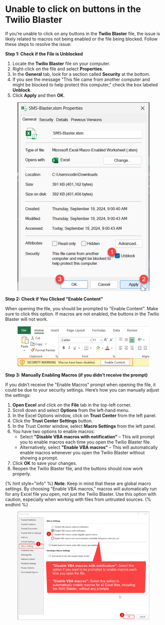 # Unable to click on buttons in the Twilio Blaster

If you’re unable to click on any buttons in the **Twilio Blaster** file, the issue is likely related to macros not being enabled or the file being blocked. Follow these steps to resolve the issue:

**Step 1: Check if the File is Unblocked**

1. Locate the **Twilio Blaster** file on your computer.
2. Right-click on the file and select **Properties**.
3. In the **General** tab, look for a section called **Security** at the bottom.
4. If you see the message "This file came from another computer and might be blocked to help protect this computer," check the box labeled **Unblock**.
5. Click **Apply** and then **OK**.

<figure><img src="../.gitbook/assets/image (5).png" alt=""><figcaption></figcaption></figure>

**Step 2: Check if You Clicked "Enable Content"**

When opening the file, you should be prompted to "Enable Content". Make sure to click this option. If macros are not enabled, the buttons in the Twilio Blaster will not work.

<figure><img src="../.gitbook/assets/image (6).png" alt=""><figcaption></figcaption></figure>

**Step 3: Manually Enabling Macros (if you didn’t receive the prompt)**

If you didn’t receive the "Enable Macros" prompt when opening the file, it could be due to your security settings. Here’s how you can manually adjust the settings:

1. **Open Excel** and click on the **File** tab in the top-left corner.
2. Scroll down and select **Options** from the left-hand menu.
3. In the Excel Options window, click on **Trust Center** from the left panel.
4. Click the **Trust Center Settings** button.
5. In the Trust Center window, select **Macro Settings** from the left panel.
6. You have two options to enable macros:
   * Select **"Disable VBA macros with notification"** – This will prompt you to enable macros each time you open the Twilio Blaster file.
   * Alternatively, select **"Enable VBA macros"** – This will automatically enable macros whenever you open the Twilio Blaster without showing a prompt.
7. Click **OK** to save your changes.
8. Reopen the Twilio Blaster file, and the buttons should now work properly.

{% hint style="info" %}
**Note**: Keep in mind that these are global macro settings. By choosing "Enable VBA macros," macros will automatically run for any Excel file you open, not just the Twilio Blaster. Use this option with caution, especially when working with files from untrusted sources.
{% endhint %}

<figure><img src="../.gitbook/assets/image (7).png" alt=""><figcaption></figcaption></figure>
